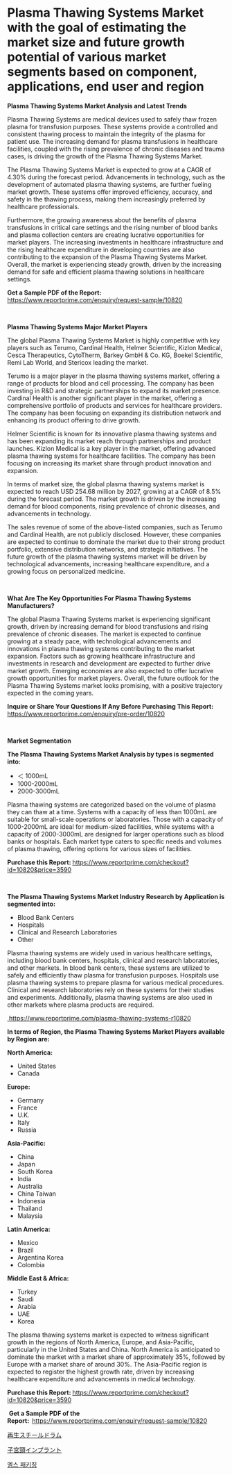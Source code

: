 <p><h1>Plasma Thawing Systems Market with the goal of estimating the market size and future growth potential of various market segments based on component, applications, end user and region</h1></p><p><strong>Plasma Thawing Systems Market Analysis and Latest Trends</strong></p>
<p><p>Plasma Thawing Systems are medical devices used to safely thaw frozen plasma for transfusion purposes. These systems provide a controlled and consistent thawing process to maintain the integrity of the plasma for patient use. The increasing demand for plasma transfusions in healthcare facilities, coupled with the rising prevalence of chronic diseases and trauma cases, is driving the growth of the Plasma Thawing Systems Market.</p><p>The Plasma Thawing Systems Market is expected to grow at a CAGR of 4.30% during the forecast period. Advancements in technology, such as the development of automated plasma thawing systems, are further fueling market growth. These systems offer improved efficiency, accuracy, and safety in the thawing process, making them increasingly preferred by healthcare professionals.</p><p>Furthermore, the growing awareness about the benefits of plasma transfusions in critical care settings and the rising number of blood banks and plasma collection centers are creating lucrative opportunities for market players. The increasing investments in healthcare infrastructure and the rising healthcare expenditure in developing countries are also contributing to the expansion of the Plasma Thawing Systems Market. Overall, the market is experiencing steady growth, driven by the increasing demand for safe and efficient plasma thawing solutions in healthcare settings.</p></p>
<p><strong>Get a Sample PDF of the Report:&nbsp;</strong> <a href="https://www.reportprime.com/enquiry/request-sample/10820">https://www.reportprime.com/enquiry/request-sample/10820</a></p>
<p>&nbsp;</p>
<p><strong>Plasma Thawing Systems Major Market Players</strong></p>
<p><p>The global Plasma Thawing Systems Market is highly competitive with key players such as Terumo, Cardinal Health, Helmer Scientific, Kizlon Medical, Cesca Therapeutics, CytoTherm, Barkey GmbH & Co. KG, Boekel Scientific, Remi Lab World, and Stericox leading the market.</p><p>Terumo is a major player in the plasma thawing systems market, offering a range of products for blood and cell processing. The company has been investing in R&D and strategic partnerships to expand its market presence. Cardinal Health is another significant player in the market, offering a comprehensive portfolio of products and services for healthcare providers. The company has been focusing on expanding its distribution network and enhancing its product offering to drive growth.</p><p>Helmer Scientific is known for its innovative plasma thawing systems and has been expanding its market reach through partnerships and product launches. Kizlon Medical is a key player in the market, offering advanced plasma thawing systems for healthcare facilities. The company has been focusing on increasing its market share through product innovation and expansion.</p><p>In terms of market size, the global plasma thawing systems market is expected to reach USD 254.68 million by 2027, growing at a CAGR of 8.5% during the forecast period. The market growth is driven by the increasing demand for blood components, rising prevalence of chronic diseases, and advancements in technology.</p><p>The sales revenue of some of the above-listed companies, such as Terumo and Cardinal Health, are not publicly disclosed. However, these companies are expected to continue to dominate the market due to their strong product portfolio, extensive distribution networks, and strategic initiatives. The future growth of the plasma thawing systems market will be driven by technological advancements, increasing healthcare expenditure, and a growing focus on personalized medicine.</p></p>
<p>&nbsp;</p>
<p><strong>What Are The Key Opportunities For Plasma Thawing Systems Manufacturers?</strong></p>
<p><p>The global Plasma Thawing Systems market is experiencing significant growth, driven by increasing demand for blood transfusions and rising prevalence of chronic diseases. The market is expected to continue growing at a steady pace, with technological advancements and innovations in plasma thawing systems contributing to the market expansion. Factors such as growing healthcare infrastructure and investments in research and development are expected to further drive market growth. Emerging economies are also expected to offer lucrative growth opportunities for market players. Overall, the future outlook for the Plasma Thawing Systems market looks promising, with a positive trajectory expected in the coming years.</p></p>
<p><strong>Inquire or Share Your Questions If Any Before Purchasing This Report:</strong> <a href="https://www.reportprime.com/enquiry/pre-order/10820">https://www.reportprime.com/enquiry/pre-order/10820</a></p>
<p>&nbsp;</p>
<p><strong>Market Segmentation</strong></p>
<p><strong>The Plasma Thawing Systems Market Analysis by types is segmented into:</strong></p>
<p><ul><li>＜ 1000mL</li><li>1000-2000mL</li><li>2000-3000mL</li></ul></p>
<p><p>Plasma thawing systems are categorized based on the volume of plasma they can thaw at a time. Systems with a capacity of less than 1000mL are suitable for small-scale operations or laboratories. Those with a capacity of 1000-2000mL are ideal for medium-sized facilities, while systems with a capacity of 2000-3000mL are designed for larger operations such as blood banks or hospitals. Each market type caters to specific needs and volumes of plasma thawing, offering options for various sizes of facilities.</p></p>
<p><strong>Purchase this Report:&nbsp;</strong><a href="https://www.reportprime.com/checkout?id=10820&price=3590">https://www.reportprime.com/checkout?id=10820&price=3590</a></p>
<p>&nbsp;</p>
<p><strong>The Plasma Thawing Systems Market Industry Research by Application is segmented into:</strong></p>
<p><ul><li>Blood Bank Centers</li><li>Hospitals</li><li>Clinical and Research Laboratories</li><li>Other</li></ul></p>
<p><p>Plasma thawing systems are widely used in various healthcare settings, including blood bank centers, hospitals, clinical and research laboratories, and other markets. In blood bank centers, these systems are utilized to safely and efficiently thaw plasma for transfusion purposes. Hospitals use plasma thawing systems to prepare plasma for various medical procedures. Clinical and research laboratories rely on these systems for their studies and experiments. Additionally, plasma thawing systems are also used in other markets where plasma products are required.</p></p>
<p><a href="https://www.reportprime.com/plasma-thawing-systems-r10820">&nbsp;https://www.reportprime.com/plasma-thawing-systems-r10820</a></p>
<p><strong>In terms of Region, the Plasma Thawing Systems Market Players available by Region are:</strong></p>
<p>
    <p> <strong> North America: </strong>
        <ul>
            <li>United States</li>
            <li>Canada</li>
        </ul>
        </p> 
    <p> <strong> Europe: </strong>
        <ul>
            <li>Germany</li>
            <li>France</li>
            <li>U.K.</li>
            <li>Italy</li>
            <li>Russia</li>
        </ul>
        </p> 
    <p> <strong> Asia-Pacific: </strong>
        <ul>
            <li>China</li>
            <li>Japan</li>
            <li>South Korea</li>
            <li>India</li>
            <li>Australia</li>
            <li>China Taiwan</li>
            <li>Indonesia</li>
            <li>Thailand</li>
            <li>Malaysia</li>
        </ul>
        </p> 
    <p> <strong> Latin America: </strong>
        <ul>
            <li>Mexico</li>
            <li>Brazil</li>
            <li>Argentina Korea</li>
            <li>Colombia</li>
        </ul>
        </p> 
    <p> <strong> Middle East & Africa: </strong>
        <ul>
            <li>Turkey</li>
            <li>Saudi</li>
            <li>Arabia</li>
            <li>UAE</li>
            <li>Korea</li>
        </ul>
    </p>
    </p>
<p><p>The plasma thawing systems market is expected to witness significant growth in the regions of North America, Europe, and Asia-Pacific, particularly in the United States and China. North America is anticipated to dominate the market with a market share of approximately 35%, followed by Europe with a market share of around 30%. The Asia-Pacific region is expected to register the highest growth rate, driven by increasing healthcare expenditure and advancements in medical technology.</p></p>
<p><strong>Purchase this Report: </strong><a href="https://www.reportprime.com/checkout?id=10820&price=3590">https://www.reportprime.com/checkout?id=10820&price=3590</a></p>
<p>&nbsp;<strong>Get a Sample PDF of the Report:&nbsp;&nbsp;</strong><a href="https://www.reportprime.com/enquiry/request-sample/10820">https://www.reportprime.com/enquiry/request-sample/10820</a></p>
<p><strong></strong></p>
<p><p><a href="https://medium.com/@nicolasrown5/%E3%83%87%E3%82%B3%E3%83%BC%E3%83%87%E3%82%A3%E3%83%B3%E3%82%B0%E3%81%95%E3%82%8C%E3%81%9F%E5%86%8D%E7%94%9F%E9%8B%BC%E8%A3%BD%E3%83%89%E3%83%A9%E3%83%A0%E5%B8%82%E5%A0%B4%E3%81%AE%E3%83%A1%E3%83%88%E3%83%AA%E3%82%AF%E3%82%B9-%E5%B8%82%E5%A0%B4%E3%82%B7%E3%82%A7%E3%82%A2-%E3%83%88%E3%83%AC%E3%83%B3%E3%83%89-%E6%88%90%E9%95%B7%E3%83%91%E3%82%BF%E3%83%BC%E3%83%B3-9833268b6c7e">再生スチールドラム</a></p><p><a href="https://medium.com/@lorrainethompson10/%E9%A0%B8%E6%A4%8E%E3%82%A4%E3%83%B3%E3%83%97%E3%83%A9%E3%83%B3%E3%83%88%E5%B8%82%E5%A0%B4%E3%81%AE%E5%B1%95%E6%9C%9B-%E6%A5%AD%E7%95%8C%E6%A6%82%E8%A6%81%E3%81%A8%E4%BA%88%E6%B8%AC-2024%E5%B9%B4%E3%81%8B%E3%82%892031%E5%B9%B4-54a4a2527fa5">子宮頸インプラント</a></p><p><a href="https://medium.com/@conormarvin1936/mems-%ED%8C%A8%ED%82%A4%EC%A7%95-%EC%8B%9C%EC%9E%A5-%EB%B6%84%EC%84%9D-%EA%B8%80%EB%A1%9C%EB%B2%8C-%EC%82%B0%EC%97%85-%EC%A0%84%EB%A7%9D-%EB%B0%8F-%EC%98%88%EC%B8%A1-2024%EB%85%84-2031%EB%85%84-9930374e0552">멤스 패키징</a></p></p>